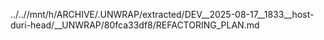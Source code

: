 ../..//mnt/h/ARCHIVE/.UNWRAP/extracted/DEV__2025-08-17__1833__host-duri-head/__UNWRAP/80fca33df8/REFACTORING_PLAN.md